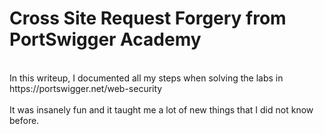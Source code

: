 <h1>Cross Site Request Forgery from PortSwigger Academy</h1>
<br>In this writeup, I documented all my steps when solving the labs in https://portswigger.net/web-security</br>
<br>It was insanely fun and it taught me a lot of new things that I did not know before.</br>
